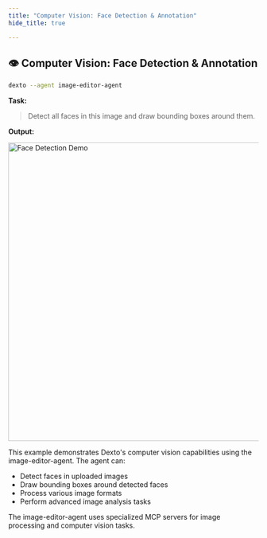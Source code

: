 ```yaml
---
title: "Computer Vision: Face Detection & Annotation"
hide_title: true

---
```


## 👁️ Computer Vision: Face Detection & Annotation

```bash
dexto --agent image-editor-agent
```

**Task:**
> Detect all faces in this image and draw bounding boxes around them.

**Output:**

<img src="https://github.com/user-attachments/assets/7e4b2043-c39a-47c7-a403-a9665ee762ce" alt="Face Detection Demo" width="600"/>

This example demonstrates Dexto's computer vision capabilities using the image-editor-agent. The agent can:

- Detect faces in uploaded images
- Draw bounding boxes around detected faces
- Process various image formats
- Perform advanced image analysis tasks

The image-editor-agent uses specialized MCP servers for image processing and computer vision tasks.